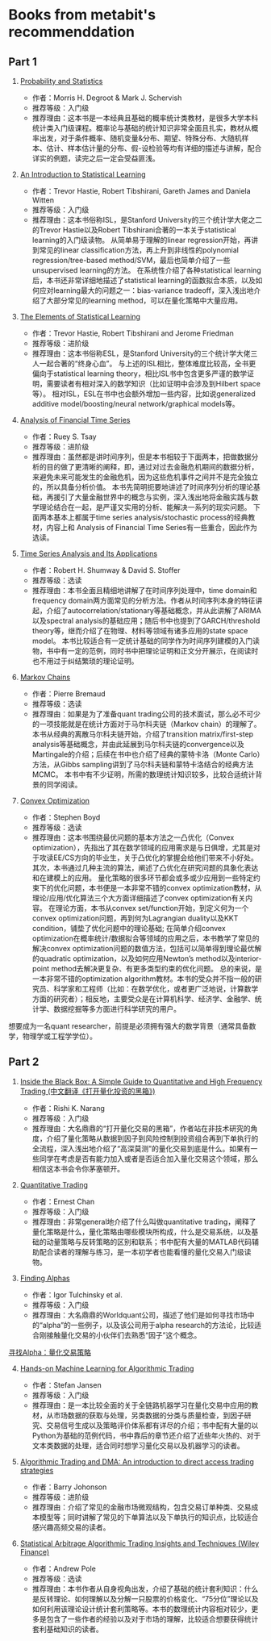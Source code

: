 Books from metabit's recommenddation
========================================

Part 1
---------------

1. [Probability and Statistics](./metabit1/Morris%20H%20DeGroot_%20Mark%20J%20Schervish-Probability%20and%20statistics-Pearson%20Education%20%20(2012).pdf)
    - 作者：Morris H. Degroot & Mark J. Schervish
    - 推荐等级：入门级
    - 推荐理由：这本书是一本经典且基础的概率统计类教材，是很多大学本科统计类入门级课程。概率论与基础的统计知识非常全面且扎实，教材从概率出发，对于条件概率、随机变量&分布、期望、特殊分布、大随机样本、估计、样本估计量的分布、假-设检验等均有详细的描述与讲解，配合详实的例题，读完之后一定会受益匪浅。

2. [An Introduction to Statistical Learning](./metabit1/ISLRv2_website.pdf)
    - 作者：Trevor Hastie, Robert Tibshirani, Gareth James and Daniela Witten
    - 推荐等级：入门级
    - 推荐理由：这本书俗称ISL，是Stanford University的三个统计学大佬之二的Trevor Hastie以及Robert Tibshirani合著的一本关于statistical learning的入门级读物。
    从简单易于理解的linear regression开始，再讲到常见的linear classification方法，再上升到非线性的polynomial regression/tree-based method/SVM，最后也简单介绍了一些unsupervised learning的方法。
    在系统性介绍了各种statistical learning后，本书还非常详细地描述了statistical learning的函数拟合本质，以及如何应对learning最大的问题之一：bias-variance tradeoff，深入浅出地介绍了大部分常见的learning method，可以在量化策略中大量应用。
3. [The Elements of Statistical Learning](./metabit1/ESLII.pdf)
    - 作者：Trevor Hastie, Robert Tibshirani and Jerome Friedman
    - 推荐等级：进阶级
    - 推荐理由：这本书俗称ESL，是Stanford University的三个统计学大佬三人一起合著的“终身心血”。
    与上述的ISL相比，整体难度比较高，全书更偏向于statistical learning theory，相比ISL书中包含更多严谨的数学证明，需要读者有相对深入的数学知识（比如证明中会涉及到Hilbert space等）。
    相对ISL，ESL在书中也会额外增加一些内容，比如说generalized additive model/boosting/neural network/graphical models等。

4. [Analysis of Financial Time Series](./metabit1/analysis-of-financial-time-series-copy-2ffgm3v.pdf)
    - 作者：Ruey S. Tsay
    - 推荐等级：进阶级
    - 推荐理由：虽然都是讲时间序列，但是本书相较于下面两本，把做数据分析的目的做了更清晰的阐释，即，通过对过去金融危机期间的数据分析，来避免未来可能发生的金融危机，因为这些危机事件之间并不是完全独立的，所以具备分析价值。
    本书先简明扼要地讲述了时间序列分析的理论基础，再援引了大量金融世界中的概念与实例，深入浅出地将金融实践与数学理论结合在一起，是严谨又实用的分析、能解决一系列的现实问题。
    下面两本基本上都属于time series analysis/stochastic process的经典教材，内容上和 Analysis of Financial Time Series有一些重合，因此作为选读。

5. [Time Series Analysis and Its Applications](./metabit1/)   
    - 作者：Robert H. Shumway & David S. Stoffer
    - 推荐等级：选读
    - 推荐理由：本书全面且精细地讲解了在时间序列处理中，time domain和frequency domain两方面常见的分析方法。作者从时间序列本身的特征讲起，介绍了autocorrelation/stationary等基础概念，并从此讲解了ARIMA以及spectral analysis的基础应用；随后书中也提到了GARCH/threshold theory等，继而介绍了在物理、材料等领域有诸多应用的state space model。
    本书比较适合有一定统计基础的同学作为时间序列建模的入门读物，书中有一定的范例，同时书中把理论证明和正文分开展示，在阅读时也不用过于纠结繁琐的理论证明。

6. [Markov Chains](./metabit1/MarkovChains.pdf)
    - 作者：Pierre Bremaud
    - 推荐等级：选读
    - 推荐理由：如果是为了准备quant trading公司的技术面试，那么必不可少的一项技能就是在统计方面对于马尔科夫链（Markov chain）的理解了。
    本书从经典的离散马尔科夫链开始，介绍了transition matrix/first-step analysis等基础概念，并由此延展到马尔科夫链的convergence以及Martingale的介绍；后续在书中也介绍了经典的蒙特卡洛（Monte Carlo）方法，从Gibbs sampling讲到了马尔科夫链和蒙特卡洛结合的经典方法MCMC。
    本书中有不少证明，所需的数理统计知识较多，比较合适统计背景的同学阅读。

7. [Convex Optimization](./metabit1/bv_cvxbook.pdf)
    - 作者：Stephen Boyd
    - 推荐等级：选读
    - 推荐理由：这本书围绕最优问题的基本方法之一凸优化（Convex optimization），先指出了其在数学领域的应用需求是与日俱增，尤其是对于攻读EE/CS方向的毕业生，关于凸优化的掌握会给他们带来不小好处。其次，本书通过几种主流的算法，阐述了凸优化在研究问题的具象化表达和在建模上的应用。
    量化策略的很多环节都会或多或少应用到一些特定约束下的优化问题，本书便是一本非常不错的convex optimization教材，从理论/应用/优化算法三个大方面详细描述了convex optimization有关内容。
    在理论方面，本书从convex set/function开始，到定义何为一个convex optimization问题，再到何为Lagrangian duality以及KKT condition，铺垫了优化问题中的理论基础;
    在简单介绍convex optimization在概率统计/数据拟合等领域的应用之后，本书教学了常见的解决convex optimization问题的数值方法，包括可以简单得到理论最优解的quadratic optimization，以及如何应用Newton’s method以及interior-point method去解决更复杂、有更多类型约束的优化问题。
    总的来说，是一本非常不错的optimization algorithm教材。本书的受众并不指一般的研究员、科学家和工程师（比如：在数学优化，或者更广泛地说，计算数学方面的研究者）；相反地，主要受众是在计算机科学、经济学、金融学、统计学、数据挖掘等多方面进行科学研究的用户。

想要成为一名quant researcher，前提是必须拥有强大的数学背景（通常具备数学，物理学或工程学学位）。


Part 2
-----------------

1. [Inside the Black Box: A Simple Guide to Quantitative and High Frequency Trading (中文翻译《打开量化投资的黑箱》)](./%E5%BE%AE%E8%A7%82%E6%9A%91%E6%9C%9F%E9%A1%B9%E7%9B%AE-%E7%94%B5%E5%AD%90%E4%B9%A6-2023/2%20%E6%89%93%E5%BC%80%E9%87%8F%E5%8C%96%E6%8A%95%E8%B5%84%E7%9A%84%E9%BB%91%E7%AE%B1%20%E8%8B%B1%E6%96%87.pdf)
    - 作者：Rishi K. Narang
    - 推荐等级：入门级
    - 推荐理由：大名鼎鼎的“打开量化交易的黑箱”，作者站在非技术研究的角度，介绍了量化策略从数据到因子到风险控制到投资组合再到下单执行的全流程，深入浅出地介绍了“高深莫测”的量化交易到底是什么。如果有一些同学在考虑是否有能力加入或者是否适合加入量化交易这个领域，那么相信这本书会令你茅塞顿开。

2. [Quantitative Trading](./metabit2/epchan.pdf)
    - 作者：Ernest Chan
    - 推荐等级：入门级
    - 推荐理由：非常general地介绍了什么叫做quantitative trading，阐释了量化策略是什么，量化策略由哪些模块所构成，什么是交易系统，以及基础的动量策略与反转策略的区别和联系；书中配有大量的MATLAB代码辅助配合读者的理解与练习，是一本初学者也能看懂的量化交易入门级读物。

3. [Finding Alphas](./metabit2/WorldQuant_FindingAlphas.pdf)
    - 作者：Igor Tulchinsky et al.
    - 推荐等级：入门级
    - 推荐理由：大名鼎鼎的Worldquant公司，描述了他们是如何寻找市场中的“alpha”的一些例子，以及该公司用于alpha research的方法论，比较适合刚接触量化交易的小伙伴们去熟悉“因子”这个概念。

[寻找Alpha：量化交易策略](./metabit2/寻找Alpha：量化交易策略.pdf)

4. [Hands-on Machine Learning for Algorithmic Trading](./metabit2/Machine_Learning_for_Algorithmic_Trading_Predictive.pdf)
    - 作者：Stefan Jansen
    - 推荐等级：入门级
    - 推荐理由：是一本比较全面的关于全链路机器学习在量化交易中应用的教材，从市场数据的获取与处理，另类数据的分类与质量检查，到因子研究、交易信号生成以及策略评价体系都有详尽的介绍；书中配有大量的以Python为基础的范例代码，书中靠后的章节还介绍了近些年火热的、对于文本类数据的处理，适合同时想学习量化交易以及机器学习的读者。

5. [Algorithmic Trading and DMA: An introduction to direct access trading strategies](./metabit2/Algorithmic-Trading-and-Direct-Market-Access.pdf)
    - 作者：Barry Johonson
    - 推荐等级：进阶级
    - 推荐理由：介绍了常见的金融市场微观结构，包含交易订单种类、交易成本模型等；同时讲解了常见的下单算法以及下单执行的知识点，比较适合感兴趣高频交易的读者。

6. [Statistical Arbitrage Algorithmic Trading Insights and Techniques (Wiley Finance)](./metabit2/Statistical%20Arbitrage%20Algorithmic%20Trading%20Insights%20and%20Techniques%20(Wiley%20Finance).pdf)
    - 作者：Andrew Pole
    - 推荐等级：选读
    - 推荐理由：本书作者从自身视角出发，介绍了基础的统计套利知识：什么是反转理论、如何理解以及分解一只股票的价格变化、“75分位”理论以及如何利用该理论设计统计套利策略等。本书的数理统计内容相对较少，更多是包含了一些作者的经验以及对于市场的理解，比较适合想要获得统计套利基础知识的读者。